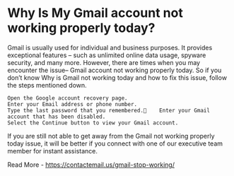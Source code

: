# Why Is My Gmail account not working properly today?

Gmail is usually used for individual and business purposes. It provides exceptional features – such as unlimited online data usage, spyware security, and many more. However, there are times when you may encounter the issue– Gmail account not working properly today. So if you don’t know Why is Gmail not working today and how to fix this issue, follow the steps mentioned down. 

	Open the Google account recovery page. 
	Enter your Email address or phone number.
	Type the last password that you remembered.	Enter your Gmail account that has been disabled. 
	Select the Continue button to view your Gmail account.
  
If you are still not able to get away from the Gmail not working properly today issue, it will be better if you connect with one of our executive team member for instant assistance. 

Read More - https://contactemail.us/gmail-stop-working/
